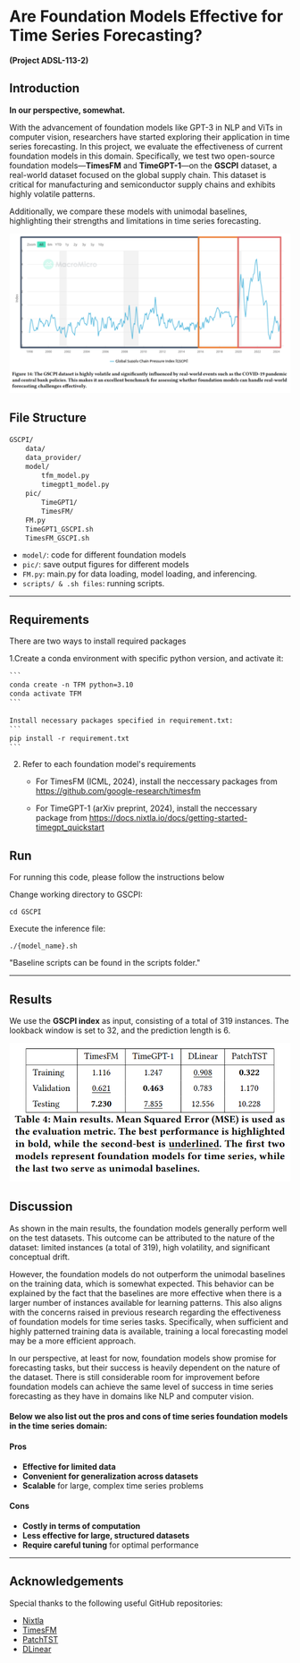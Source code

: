 # Are Foundation Models Effective for Time Series Forecasting?   
**(Project ADSL-113-2)**  

## Introduction  

**In our perspective, somewhat.**  

With the advancement of foundation models like GPT-3 in NLP and ViTs in computer vision, researchers have started exploring their application in time series forecasting. In this project, we evaluate the effectiveness of current foundation models in this domain. Specifically, we test two open-source foundation models—**TimesFM** and **TimeGPT-1**—on the **GSCPI** dataset, a real-world dataset focused on the global supply chain. This dataset is critical for manufacturing and semiconductor supply chains and exhibits highly volatile patterns.  

Additionally, we compare these models with unimodal baselines, highlighting their strengths and limitations in time series forecasting.  

<p align="center">
  <img src="pic/GSCPI.png" alt="Dataset visualization" width="600">
</p>


## File Structure
```
GSCPI/
    data/
    data_provider/
    model/
        tfm_model.py
        timegpt1_model.py
    pic/
        TimeGPT1/
        TimesFM/
    FM.py
    TimeGPT1_GSCPI.sh
    TimesFM_GSCPI.sh

```
- `model/`: code for different foundation models
- `pic/`: save output figures for different models
- `FM.py`: main.py for data loading, model loading, and inferencing.
- `scripts/ & .sh files`: running scripts.

---

## Requirements

There are two ways to install required packages

1.Create a conda environment with specific python version, and activate it:
    
    ```
    conda create -n TFM python=3.10
    conda activate TFM
    ```

    Install necessary packages specified in requirement.txt:
    ```
    pip install -r requirement.txt
    ```

2. Refer to each foundation model's requirements

    - For TimesFM (ICML, 2024), install the neccessary packages from https://github.com/google-research/timesfm

    - For TimeGPT-1 (arXiv preprint, 2024), install the neccessary package from https://docs.nixtla.io/docs/getting-started-timegpt_quickstart



## Run

For running this code, please follow the instructions below

Change working directory to GSCPI:
```
cd GSCPI
```

Execute the inference file:
```
./{model_name}.sh
```
"Baseline scripts can be found in the scripts folder."

---

## Results

We use the **GSCPI index** as input, consisting of a total of  319 instances. The lookback window is set to 32, and the prediction length is  6.

<p align="center">
  <img src="pic/Main_Result.png" alt="Main Result" width="600">
</p>

## Discussion
As shown in the main results, the foundation models generally perform well on the test datasets. This outcome can be attributed to the nature of the dataset: limited instances (a total of 319), high volatility, and significant conceptual drift.

However, the foundation models do not outperform the unimodal baselines on the training data, which is somewhat expected. This behavior can be explained by the fact that the  baselines are more effective when there is a larger number of instances available for learning patterns. This also aligns with the concerns raised in previous research regarding the effectiveness of foundation models for time series tasks. Specifically, when sufficient and highly patterned training data is available, training a local forecasting model may be a more efficient approach.

In our perspective, at least for now, foundation models show promise for forecasting tasks, but their success is heavily dependent on the nature of the dataset. There is still considerable room for improvement before foundation models can achieve the same level of success in time series forecasting as they have in domains like NLP and computer vision.

#### Below we also list out the pros and cons of time series foundation models in the time series domain:

#### Pros
- **Effective for limited data**
- **Convenient for generalization across datasets**
- **Scalable** for large, complex time series problems

#### Cons
- **Costly in terms of computation**
- **Less effective for large, structured datasets**
- **Require careful tuning** for optimal performance

---

## Acknowledgements  

Special thanks to the following useful GitHub repositories:  

- [Nixtla](https://github.com/Nixtla/nixtla)  
- [TimesFM](https://github.com/google-research/timesfm)  
- [PatchTST](https://github.com/yuqinie98/PatchTST)  
- [DLinear](https://github.com/vivva/DLinear)  

